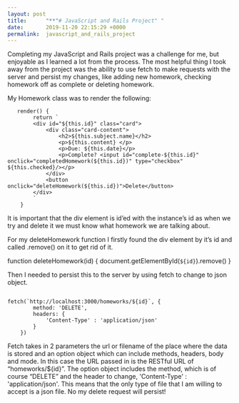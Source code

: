 ```yaml
---
layout: post
title:      "**"# JavaScript and Rails Project" "
date:       2019-11-20 22:15:29 +0000
permalink:  javascript_and_rails_project
---
```



Completing my JavaScript and Rails project was a challenge for me, but enjoyable as I learned a lot from the process. The most helpful thing I took away from the project was the ability to use fetch to make requests with the server and persist my changes, like adding new homework, checking homework off as complete or deleting homework. 

My Homework class was to render the following:
```
   render() {
        return `
        <div id="${this.id}" class="card">
            <div class="card-content">
                <h2>${this.subject.name}</h2>
                <p>${this.content} </p>
                <p>Due: ${this.date}</p>
                <p>Complete? <input id="complete-${this.id}" onclick="completedHomework(${this.id})" type="checkbox" ${this.checked}/></p>
            </div>
            <button onclick="deleteHomework(${this.id})">Delete</button>
        </div>
        `
    }
```
 
It is important that the div element is id’ed with the instance’s id as when we try and delete it we must know what homework we are talking about. 

For my deleteHomework function I firstly found the div element by it’s id and called .remove() on it to get rid of it. 

function deleteHomework(id) {
    document.getElementById(`${id}`).remove()
}

Then I needed to persist this to the server by using fetch to change to json object. 
```

fetch(`http://localhost:3000/homeworks/${id}`, {
        method: 'DELETE',
        headers: {
            'Content-Type' : 'application/json'
        }
    })
```

Fetch takes in 2 parameters the url or filename of the place where the data is stored and an option object which can include methods, headers, body and mode. In this case the URL passed in is the RESTful URL of “homeworks/${id}”. The option object includes the method, which is of course “DELETE” and the header to change, 'Content-Type' : 'application/json'.  This means that the only type of file that I am willing to accept is a json file. No my delete request will persist! 


